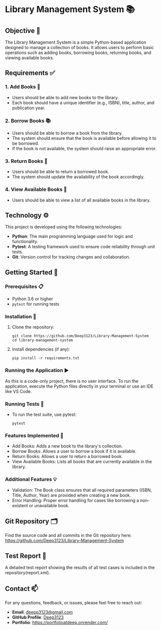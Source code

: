 ﻿# Library Management System 📚

## Objective 🧐
The Library Management System is a simple Python-based application designed to manage a collection of books. It allows users to perform basic operations such as adding books, borrowing books, returning books, and viewing available books.

## Requirements ✅
### 1. Add Books 📖
- Users should be able to add new books to the library.
- Each book should have a unique identifier (e.g., ISBN), title, author, and publication year.

### 2. Borrow Books 📚
- Users should be able to borrow a book from the library.
- The system should ensure that the book is available before allowing it to be borrowed.
- If the book is not available, the system should raise an appropriate error.

### 3. Return Books 🔄
- Users should be able to return a borrowed book.
- The system should update the availability of the book accordingly.

### 4. View Available Books 👀
- Users should be able to view a list of all available books in the library.

## Technology ⚙️

This project is developed using the following technologies:

- **Python**: The main programming language used for logic and functionality.
- **Pytest**: A testing framework used to ensure code reliability through unit tests.
- **Git**: Version control for tracking changes and collaboration.

## Getting Started 🚀

### Prerequisites 📋
- Python 3.6 or higher
- `pytest` for running tests

### Installation 🔧
1. Clone the repository:
   ```shell
   git clone https://github.com/Deep3123/Library-Management-System
   cd library-management-system

2. Install dependencies (if any):
    ```shell
    pip install -r requirements.txt

### Running the Application ▶️
As this is a code-only project, there is no user interface. To run the application, execute the Python files directly in your terminal or use an IDE like VS Code.

### Running Tests 🧪
- To run the test suite, use pytest:
   ```shell
   pytest

### Features Implemented 🌟
- Add Books: Adds a new book to the library's collection.
- Borrow Books: Allows a user to borrow a book if it is available.
- Return Books: Allows a user to return a borrowed book.
- View Available Books: Lists all books that are currently available in the library.

### Additional Features 💡
- Validation: The Book class ensures that all required parameters (ISBN, Title, Author,   Year) are provided when creating a new book.
- Error Handling: Proper error handling for cases like borrowing a non-existent or    unavailable book.

## Git Repository 🗂️
Find the source code and all commits in the Git repository here: https://github.com/Deep3123/Library-Management-System

## Test Report 📝
A detailed test report showing the results of all test cases is included in the repository(report.xml).

## Contact 📫
For any questions, feedback, or issues, please feel free to reach out:

- **Email**: deepp3123@gmail.com
- **GitHub Profile**: [Deep3123](https://github.com/Deep3123)
- **Portfolio**: https://portfolioatdeep.onrender.com/
